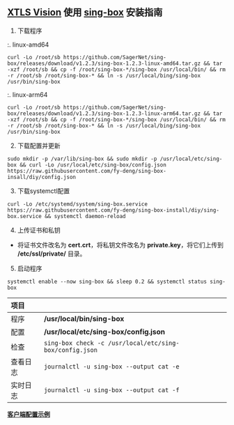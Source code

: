 ## [XTLS Vision](https://github.com/XTLS/Xray-core/discussions/1295) 使用 [sing-box](https://github.com/SagerNet/sing-box) 安装指南

1. 下载程序

:. linux-amd64

```
curl -Lo /root/sb https://github.com/SagerNet/sing-box/releases/download/v1.2.3/sing-box-1.2.3-linux-amd64.tar.gz && tar -xzf /root/sb && cp -f /root/sing-box-*/sing-box /usr/local/bin/ && rm -r /root/sb /root/sing-box-* && ln -s /usr/local/bing/sing-box /usr/bin/sing-box
```

:. linux-arm64

```
curl -Lo /root/sb https://github.com/SagerNet/sing-box/releases/download/v1.2.3/sing-box-1.2.3-linux-arm64.tar.gz && tar -xzf /root/sb && cp -f /root/sing-box-*/sing-box /usr/local/bin/ && rm -r /root/sb /root/sing-box-* && ln -s /usr/local/bing/sing-box /usr/bin/sing-box
```

2. 下载配置并更新

```
sudo mkdir -p /var/lib/sing-box && sudo mkdir -p /usr/local/etc/sing-box && curl -Lo /usr/local/etc/sing-box/config.json https://raw.githubusercontent.com/fy-deng/sing-box-insall/diy/config.json
```

3. 下载systemctl配置

```
curl -Lo /etc/systemd/system/sing-box.service https://raw.githubusercontent.com/fy-deng/sing-box-install/diy/sing-box.service && systemctl daemon-reload
```

4. 上传证书和私钥

- 将证书文件改名为 **cert.crt**，将私钥文件改名为 **private.key**，将它们上传到 **/etc/ssl/private/** 目录。

5. 启动程序

```
systemctl enable --now sing-box && sleep 0.2 && systemctl status sing-box
```

| 项目 | |
| :--- | :--- |
| 程序 | **/usr/local/bin/sing-box** |
| 配置 | **/usr/local/etc/sing-box/config.json** |
| 检查 | `sing-box check -c /usr/local/etc/sing-box/config.json` |
| 查看日志 | `journalctl -u sing-box --output cat -e` |
| 实时日志 | `journalctl -u sing-box --output cat -f` |

[**客户端配置示例**](https://github.com/chika0801/sing-box-examples/blob/main/VLESS-XTLS-Vision/config_client.json)
